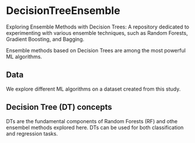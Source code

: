 # DecisionTreeEnsemble
Exploring Ensemble Methods with Decision Trees: A repository dedicated to experimenting with various ensemble techniques, such as Random Forests, Gradient Boosting, and Bagging.

Ensemble methods based on Decision Trees are among the most powerful ML algorithms. 

## Data
We explore different ML algorithms on a dataset created from this study. 

## Decision Tree (DT) concepts
DTs are the fundamental components of Random Forests (RF) and othe ensembel methods explored here. DTs can be used for both classification and regression tasks. 
